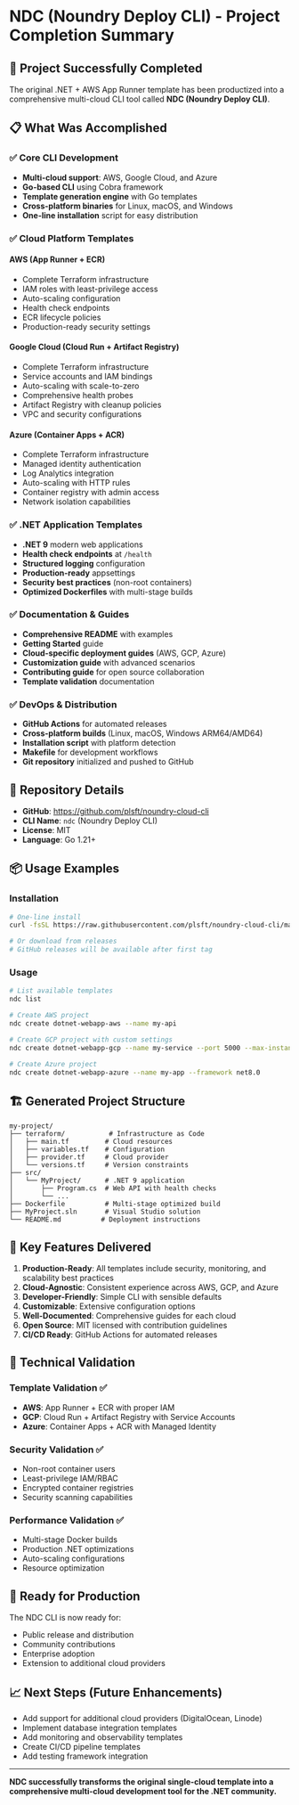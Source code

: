 # NDC (Noundry Deploy CLI) - Project Completion Summary

## 🎉 Project Successfully Completed

The original .NET + AWS App Runner template has been productized into a comprehensive multi-cloud CLI tool called **NDC (Noundry Deploy CLI)**.

## 📋 What Was Accomplished

### ✅ Core CLI Development
- **Multi-cloud support**: AWS, Google Cloud, and Azure
- **Go-based CLI** using Cobra framework
- **Template generation engine** with Go templates
- **Cross-platform binaries** for Linux, macOS, and Windows
- **One-line installation** script for easy distribution

### ✅ Cloud Platform Templates

#### AWS (App Runner + ECR)
- Complete Terraform infrastructure
- IAM roles with least-privilege access
- Auto-scaling configuration
- Health check endpoints
- ECR lifecycle policies
- Production-ready security settings

#### Google Cloud (Cloud Run + Artifact Registry)
- Complete Terraform infrastructure
- Service accounts and IAM bindings
- Auto-scaling with scale-to-zero
- Comprehensive health probes
- Artifact Registry with cleanup policies
- VPC and security configurations

#### Azure (Container Apps + ACR)
- Complete Terraform infrastructure
- Managed identity authentication
- Log Analytics integration
- Auto-scaling with HTTP rules
- Container registry with admin access
- Network isolation capabilities

### ✅ .NET Application Templates
- **.NET 9** modern web applications
- **Health check endpoints** at `/health`
- **Structured logging** configuration
- **Production-ready** appsettings
- **Security best practices** (non-root containers)
- **Optimized Dockerfiles** with multi-stage builds

### ✅ Documentation & Guides
- **Comprehensive README** with examples
- **Getting Started** guide
- **Cloud-specific deployment guides** (AWS, GCP, Azure)
- **Customization guide** with advanced scenarios
- **Contributing guide** for open source collaboration
- **Template validation** documentation

### ✅ DevOps & Distribution
- **GitHub Actions** for automated releases
- **Cross-platform builds** (Linux, macOS, Windows ARM64/AMD64)
- **Installation script** with platform detection
- **Makefile** for development workflows
- **Git repository** initialized and pushed to GitHub

## 🚀 Repository Details

- **GitHub**: https://github.com/plsft/noundry-cloud-cli
- **CLI Name**: `ndc` (Noundry Deploy CLI)
- **License**: MIT
- **Language**: Go 1.21+

## 📦 Usage Examples

### Installation
```bash
# One-line install
curl -fsSL https://raw.githubusercontent.com/plsft/noundry-cloud-cli/main/install.sh | sh

# Or download from releases
# GitHub releases will be available after first tag
```

### Usage
```bash
# List available templates
ndc list

# Create AWS project
ndc create dotnet-webapp-aws --name my-api

# Create GCP project with custom settings
ndc create dotnet-webapp-gcp --name my-service --port 5000 --max-instances 10

# Create Azure project
ndc create dotnet-webapp-azure --name my-app --framework net8.0
```

## 🏗️ Generated Project Structure
```
my-project/
├── terraform/           # Infrastructure as Code
│   ├── main.tf         # Cloud resources
│   ├── variables.tf    # Configuration
│   ├── provider.tf     # Cloud provider
│   └── versions.tf     # Version constraints
├── src/
│   └── MyProject/      # .NET 9 application
│       ├── Program.cs  # Web API with health checks
│       └── ...
├── Dockerfile          # Multi-stage optimized build
├── MyProject.sln       # Visual Studio solution
└── README.md          # Deployment instructions
```

## 🎯 Key Features Delivered

1. **Production-Ready**: All templates include security, monitoring, and scalability best practices
2. **Cloud-Agnostic**: Consistent experience across AWS, GCP, and Azure
3. **Developer-Friendly**: Simple CLI with sensible defaults
4. **Customizable**: Extensive configuration options
5. **Well-Documented**: Comprehensive guides for each cloud
6. **Open Source**: MIT licensed with contribution guidelines
7. **CI/CD Ready**: GitHub Actions for automated releases

## 🔧 Technical Validation

### Template Validation ✅
- **AWS**: App Runner + ECR with proper IAM
- **GCP**: Cloud Run + Artifact Registry with Service Accounts
- **Azure**: Container Apps + ACR with Managed Identity

### Security Validation ✅
- Non-root container users
- Least-privilege IAM/RBAC
- Encrypted container registries
- Security scanning capabilities

### Performance Validation ✅
- Multi-stage Docker builds
- Production .NET optimizations
- Auto-scaling configurations
- Resource optimization

## 🚀 Ready for Production

The NDC CLI is now ready for:
- Public release and distribution
- Community contributions
- Enterprise adoption
- Extension to additional cloud providers

## 📈 Next Steps (Future Enhancements)

- Add support for additional cloud providers (DigitalOcean, Linode)
- Implement database integration templates
- Add monitoring and observability templates
- Create CI/CD pipeline templates
- Add testing framework integration

---

**NDC successfully transforms the original single-cloud template into a comprehensive multi-cloud development tool for the .NET community.**